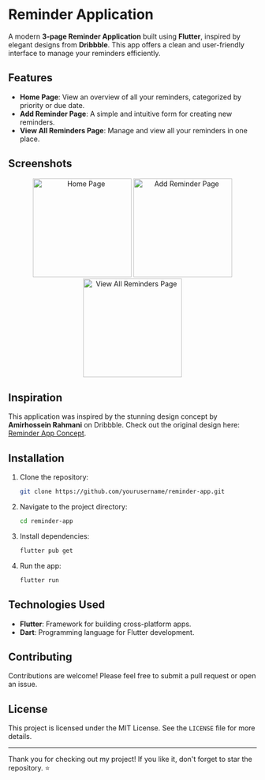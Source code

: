 # Reminder Application

A modern **3-page Reminder Application** built using **Flutter**, inspired by elegant designs from **Dribbble**. This app offers a clean and user-friendly interface to manage your reminders efficiently.

## Features
- **Home Page**: View an overview of all your reminders, categorized by priority or due date.
- **Add Reminder Page**: A simple and intuitive form for creating new reminders.
- **View All Reminders Page**: Manage and view all your reminders in one place.

## Screenshots

<p align="center">
  <img src="Assets/Images/2.png" alt="Home Page" width="200"/>
  <img src="Assets/Images/3.png" alt="Add Reminder Page" width="200"/>
  <img src="Assets/Images/4.png" alt="View All Reminders Page" width="200"/>
</p>

## Inspiration
This application was inspired by the stunning design concept by **Amirhossein Rahmani** on Dribbble. Check out the original design here: [Reminder App Concept](https://dribbble.com/shots/20540099-Reminder-App-Concept).

## Installation
1. Clone the repository:
   ```bash
   git clone https://github.com/yourusername/reminder-app.git
   ```
2. Navigate to the project directory:
   ```bash
   cd reminder-app
   ```
3. Install dependencies:
   ```bash
   flutter pub get
   ```
4. Run the app:
   ```bash
   flutter run
   ```

## Technologies Used
- **Flutter**: Framework for building cross-platform apps.
- **Dart**: Programming language for Flutter development.

## Contributing
Contributions are welcome! Please feel free to submit a pull request or open an issue.

## License
This project is licensed under the MIT License. See the `LICENSE` file for more details.

---

Thank you for checking out my project! If you like it, don't forget to star the repository. ⭐

